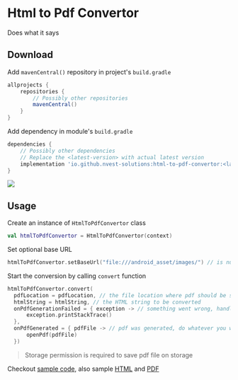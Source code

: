 # Html to Pdf Convertor
Does what it says

## Download

Add `mavenCentral()` repository in project's `build.gradle`

```gradle
allprojects {
    repositories {
        // Possibly other repositories
        mavenCentral()
    }
}
```

Add dependency in module's `build.gradle`

```gradle
dependencies {
    // Possibly other dependencies
    // Replace the <latest-version> with actual latest version
    implementation 'io.github.nvest-solutions:html-to-pdf-convertor:<latest-version>'
}
```
<a href="https://repo1.maven.org/maven2/io/github/nvest-solutions/html-to-pdf-convertor/" target="_blank">
  <img src="https://img.shields.io/maven-central/v/io.github.nvest-solutions/html-to-pdf-convertor?label=latest-version" />
</a>

## Usage

Create an instance of `HtmlToPdfConvertor` class
```kotlin
val htmlToPdfConvertor = HtmlToPdfConvertor(context)
```

Set optional base URL
```kotlin
htmlToPdfConvertor.setBaseUrl("file:///android_asset/images/") // is null by default
```


Start the conversion by calling `convert` function

```kotlin
htmlToPdfConvertor.convert(
  pdfLocation = pdfLocation, // the file location where pdf should be saved
  htmlString = htmlString, // the HTML string to be converted
  onPdfGenerationFailed = { exception -> // something went wrong, handle the exception (this param is optional) 
      exception.printStackTrace()
  },
  onPdfGenerated = { pdfFile -> // pdf was generated, do whatever you want with it
      openPdf(pdfFile)
  })
```

> Storage permission is required to save pdf file on storage

Checkout [sample code](https://github.com/nvest-solutions/html-to-pdf-convertor/blob/4f4cf6a7793ba989a8d78b27eea241a5867d2327/sample/src/main/java/org/nvest/sample/html_to_pdf/MainActivity.kt#L62), also sample [HTML](assets/html_input.html) and [PDF](assets/pdf_output.pdf)
